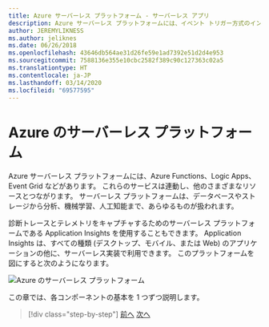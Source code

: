 ```yaml
---
title: Azure サーバーレス プラットフォーム - サーバーレス アプリ
description: Azure サーバーレス プラットフォームには、イベント トリガー方式のインスタント スケール コード、クラウドベースの pub/sub、ワークフロー オーケストレーションなどの機能があります。
author: JEREMYLIKNESS
ms.author: jeliknes
ms.date: 06/26/2018
ms.openlocfilehash: 43646db564ae31d26fe59e1ad7392e51d2d4e953
ms.sourcegitcommit: 7588136e355e10cbc2582f389c90c127363c02a5
ms.translationtype: HT
ms.contentlocale: ja-JP
ms.lasthandoff: 03/14/2020
ms.locfileid: "69577595"
---
```

# <a name="azure-serverless-platform"></a>Azure のサーバーレス プラットフォーム

Azure サーバーレス プラットフォームには、Azure Functions、Logic Apps、Event Grid などがあります。 これらのサービスは連動し、他のさまざまなリソースとつながります。 サーバーレス プラットフォームは、データベースやストレージから分析、機械学習、人工知能まで、あらゆるものが扱われます。

診断トレースとテレメトリをキャプチャするためのサーバーレス プラットフォームである Application Insights を使用することもできます。 Application Insights は、すべての種類 (デスクトップ、モバイル、または Web) のアプリケーションの他に、サーバーレス実装で利用できます。 このプラットフォームを図にすると次のようになります。

![Azure のサーバーレス プラットフォーム](./media/azure-serverless-platform.png)

この章では、各コンポーネントの基本を 1 つずつ説明します。

>[!div class="step-by-step"]
>[前へ](serverless-design-examples.md)
>[次へ](azure-functions.md)
